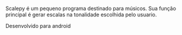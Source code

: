 Scalepy é um pequeno programa destinado para músicos. 
Sua função principal é gerar escalas na tonalidade escolhida pelo usuario. 

Desenvolvido para android
